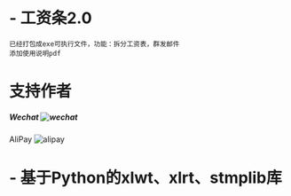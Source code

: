 # - 工资条2.0
    已经打包成exe可执行文件，功能：拆分工资表，群发邮件
    添加使用说明pdf
    
    






# 支持作者

##### Wechat ![wechat](https://github.com/maguag/SendSalary/blob/master/img/wechat3.jpg)

AliPay ![alipay](https://github.com/maguag/SendSalary/blob/master/img/alipay3.jpg)


# - 基于Python的xlwt、xlrt、stmplib库


